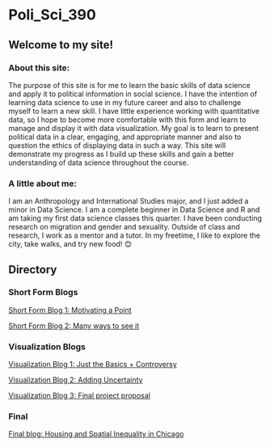 # Poli_Sci_390

## Welcome to my site!

### About this site:
The purpose of this site is for me to learn the basic skills of data science and apply it to political information in social science. I have the intention of learning data science to use in my future career and also to challenge myself to learn a new skill. I have little experience working with quantitative data, so I hope to become more comfortable with this form and learn to manage and display it with data visualization. My goal is to learn to present political data in a clear, engaging, and appropriate manner and also to question the ethics of displaying data in such a way. This site will demonstrate my progress as I build up these skills and gain a better understanding of data science throughout the course. 

### A little about me:
I am an Anthropology and International Studies major, and I just added a minor in Data Science. I am a complete beginner in Data Science and R and am taking my first data science classes this quarter. I have been conducting research on migration and gender and sexuality. Outside of class and research, I work as a mentor and a tutor. In my freetime, I like to explore the city, take walks, and try new food! 😊 

## Directory
### Short Form Blogs
[Short Form Blog 1: Motivating a Point](https://github.com/mollyjones2023/Poli_Sci_390/blob/main/SF_Blog1.md)

[Short Form Blog 2: Many ways to see it](https://github.com/mollyjones2023/Poli_Sci_390/blob/main/SF_Blog2.md)

### Visualization Blogs
[Visualization Blog 1: Just the Basics + Controversy](https://github.com/mollyjones2023/Poli_Sci_390/blob/main/Visualization_Blog1.md)

[Visualization Blog 2: Adding Uncertainty](https://github.com/mollyjones2023/Poli_Sci_390/blob/main/Visualization_Blog2.md)

[Visualization Blog 3: Final project proposal](https://github.com/mollyjones2023/Poli_Sci_390/blob/main/Visualization_Blog3.md)

### Final
[Final blog: Housing and Spatial Inequality in Chicago](https://github.com/mollyjones2023/Poli_Sci_390/blob/main/Final_blog)
